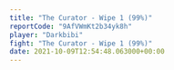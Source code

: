 ```yaml
---
title: "The Curator - Wipe 1 (99%)"
reportCode: "9AfVWmKt2b34yk8h"
player: "Darkbibi"
fight: "The Curator - Wipe 1 (99%)"
date: 2021-10-09T12:54:48.063000+00:00
---
```


